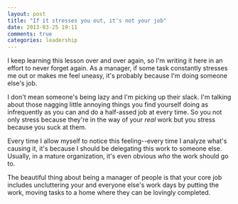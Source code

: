 ```yaml
---
layout: post
title: "If it stresses you out, it's not your job"
date: 2013-03-25 19:11
comments: true
categories: leadership
---
```

I keep learning this lesson over and over again, so I'm writing it here in an effort to never forget again. As a manager, if some task constantly stresses me out or makes me feel uneasy,
it's probably because I'm doing someone else's job.

I don't mean someone's being lazy and I'm picking up their slack. I'm talking about those nagging little annoying things you find yourself doing as infrequently as you can
and do a half-assed job at every time. So you not only stress because they're in the way of your <i>real</i> work but you stress because you suck at them.

Every time I allow myself to notice this feeling--every time I  analyze what's causing it, it's because I should be delegating this work to someone else. Usually, in a
mature organization, it's even obvious <i>who</i> the work should go to.

The beautiful thing about being a manager of people is that your core job includes uncluttering your and everyone else's work days by putting the work, moving tasks to a home  where they can be
lovingly completed.


